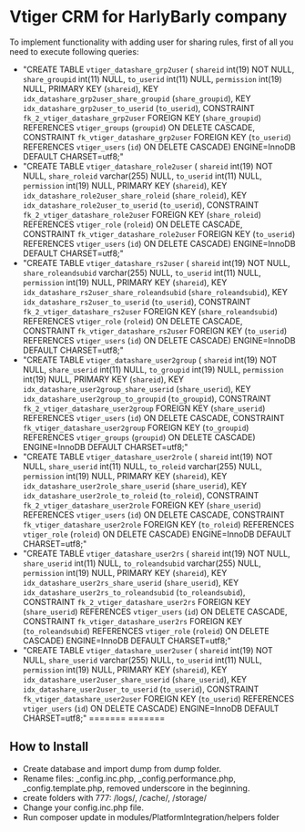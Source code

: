 Vtiger CRM for HarlyBarly company
==========
To implement functionality with adding user for sharing rules, first of all you need to execute following queries:
- "CREATE TABLE `vtiger_datashare_grp2user` (
                       `shareid` int(19) NOT NULL,
                       `share_groupid` int(11) NULL,
                       `to_userid` int(11) NULL,
                       `permission` int(19) NULL,
                       PRIMARY KEY (`shareid`),
                       KEY `idx_datashare_grp2user_share_groupid` (`share_groupid`),
                       KEY `idx_datashare_grp2user_to_userid` (`to_userid`),
                       CONSTRAINT `fk_2_vtiger_datashare_grp2user` FOREIGN KEY (`share_groupid`) REFERENCES `vtiger_groups` (`groupid`) ON DELETE CASCADE,
                       CONSTRAINT `fk_vtiger_datashare_grp2user` FOREIGN KEY (`to_userid`) REFERENCES `vtiger_users` (`id`) ON DELETE CASCADE) ENGINE=InnoDB DEFAULT CHARSET=utf8;"
- "CREATE TABLE `vtiger_datashare_role2user` (
                       `shareid` int(19) NOT NULL,
                       `share_roleid` varchar(255) NULL,
                       `to_userid` int(11) NULL,
                       `permission` int(19) NULL,
                       PRIMARY KEY (`shareid`),
                       KEY `idx_datashare_role2user_share_roleid` (`share_roleid`),
                       KEY `idx_datashare_role2user_to_userid` (`to_userid`),
                       CONSTRAINT `fk_2_vtiger_datashare_role2user` FOREIGN KEY (`share_roleid`) REFERENCES `vtiger_role` (`roleid`) ON DELETE CASCADE,
                       CONSTRAINT `fk_vtiger_datashare_role2user` FOREIGN KEY (`to_userid`) REFERENCES `vtiger_users` (`id`) ON DELETE CASCADE) ENGINE=InnoDB DEFAULT CHARSET=utf8;"
- "CREATE TABLE `vtiger_datashare_rs2user` (
                       `shareid` int(19) NOT NULL,
                       `share_roleandsubid` varchar(255) NULL,
                       `to_userid` int(11) NULL,
                       `permission` int(19) NULL,
                       PRIMARY KEY (`shareid`),
                       KEY `idx_datashare_rs2user_share_roleandsubid` (`share_roleandsubid`),
                       KEY `idx_datashare_rs2user_to_userid` (`to_userid`),
                       CONSTRAINT `fk_2_vtiger_datashare_rs2user` FOREIGN KEY (`share_roleandsubid`) REFERENCES `vtiger_role` (`roleid`) ON DELETE CASCADE,
                       CONSTRAINT `fk_vtiger_datashare_rs2user` FOREIGN KEY (`to_userid`) REFERENCES `vtiger_users` (`id`) ON DELETE CASCADE) ENGINE=InnoDB DEFAULT CHARSET=utf8;"
- "CREATE TABLE `vtiger_datashare_user2group` (
                       `shareid` int(19) NOT NULL,
                       `share_userid` int(11) NULL,
                       `to_groupid` int(19) NULL,
                       `permission` int(19) NULL,
                       PRIMARY KEY (`shareid`),
                       KEY `idx_datashare_user2group_share_userid` (`share_userid`),
                       KEY `idx_datashare_user2group_to_groupid` (`to_groupid`),
                       CONSTRAINT `fk_2_vtiger_datashare_user2group` FOREIGN KEY (`share_userid`) REFERENCES `vtiger_users` (`id`) ON DELETE CASCADE,
                       CONSTRAINT `fk_vtiger_datashare_user2group` FOREIGN KEY (`to_groupid`) REFERENCES `vtiger_groups` (`groupid`) ON DELETE CASCADE) ENGINE=InnoDB DEFAULT CHARSET=utf8;"
- "CREATE TABLE `vtiger_datashare_user2role` (
                       `shareid` int(19) NOT NULL,
                       `share_userid` int(11) NULL,
                       `to_roleid` varchar(255) NULL,
                       `permission` int(19) NULL,
                       PRIMARY KEY (`shareid`),
                       KEY `idx_datashare_user2role_share_userid` (`share_userid`),
                       KEY `idx_datashare_user2role_to_roleid` (`to_roleid`),
                       CONSTRAINT `fk_2_vtiger_datashare_user2role` FOREIGN KEY (`share_userid`) REFERENCES `vtiger_users` (`id`) ON DELETE CASCADE,
                       CONSTRAINT `fk_vtiger_datashare_user2role` FOREIGN KEY (`to_roleid`) REFERENCES `vtiger_role` (`roleid`) ON DELETE CASCADE) ENGINE=InnoDB DEFAULT CHARSET=utf8;"
- "CREATE TABLE `vtiger_datashare_user2rs` (
                       `shareid` int(19) NOT NULL,
                       `share_userid` int(11) NULL,
                       `to_roleandsubid` varchar(255) NULL,
                       `permission` int(19) NULL,
                       PRIMARY KEY (`shareid`),
                       KEY `idx_datashare_user2rs_share_userid` (`share_userid`),
                       KEY `idx_datashare_user2rs_to_roleandsubid` (`to_roleandsubid`),
                       CONSTRAINT `fk_2_vtiger_datashare_user2rs` FOREIGN KEY (`share_userid`) REFERENCES `vtiger_users` (`id`) ON DELETE CASCADE,
                       CONSTRAINT `fk_vtiger_datashare_user2rs` FOREIGN KEY (`to_roleandsubid`) REFERENCES `vtiger_role` (`roleid`) ON DELETE CASCADE) ENGINE=InnoDB DEFAULT CHARSET=utf8;"
- "CREATE TABLE `vtiger_datashare_user2user` (
                       `shareid` int(19) NOT NULL,
                       `share_userid` varchar(255) NULL,
                       `to_userid` int(11) NULL,
                       `permission` int(19) NULL,
                       PRIMARY KEY (`shareid`),
                       KEY `idx_datashare_user2user_share_userid` (`share_userid`),
                       KEY `idx_datashare_user2user_to_userid` (`to_userid`),
                       CONSTRAINT `fk_vtiger_datashare_user2user` FOREIGN KEY (`to_userid`) REFERENCES `vtiger_users` (`id`) ON DELETE CASCADE) ENGINE=InnoDB DEFAULT CHARSET=utf8;"
=======
=======
## How to Install
- Create database and import dump from dump folder.
- Rename files: _config.inc.php, _config.performance.php, _config.template.php, removed underscore in the beginning.
- create folders with 777: /logs/, /cache/, /storage/
- Change your config.inc.php file.
- Run composer update in modules/PlatformIntegration/helpers folder

